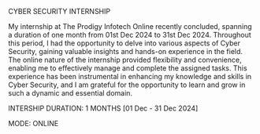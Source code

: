 CYBER SECURITY INTERNSHIP

My internship at The Prodigy Infotech Online recently concluded, spanning a duration of one month from 01st Dec 2024 to 31st Dec 2024. Throughout this period, I had the opportunity to delve into various aspects of Cyber Security, gaining valuable insights and hands-on experience in the field. The online nature of the internship provided flexibility and convenience, enabling me to effectively manage and complete the assigned tasks. This experience has been instrumental in enhancing my knowledge and skills in Cyber Security, and I am grateful for the opportunity to learn and grow in such a dynamic and essential domain.

INTERSHIP DURATION: 1 MONTHS [01 Dec - 31 Dec 2024]

MODE: ONLINE
